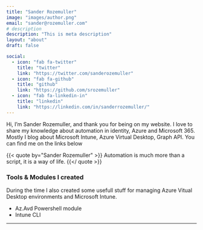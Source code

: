 ```yaml
---
title: "Sander Rozemuller"
image: "images/author.png"
email: "sander@rozemuller.com"
# description
description: "This is meta description"
layout: "about"
draft: false

social:
  - icon: "fab fa-twitter"
    title: "twitter"
    link: "https://twitter.com/sanderozemuller"
  - icon: "fab fa-github"
    title: "github"
    link: "https://github.com/srozemuller"
  - icon: "fab fa-linkedin-in"
    title: "linkedin"
    link: "https://linkedin.com/in/sanderrozemuller/"
---
```


Hi, I’m Sander Rozemuller, and thank you for being on my website. I love to share my knowledge about automation in identity, Azure and Microsoft 365. Mostly I blog about Microsoft Intune, Azure Virtual Desktop, Graph API.
You can find me on the links below

{{< quote by="Sander Rozemuller" >}}
Automation is much more than a script, it is a way of life.
{{</ quote >}}

### Tools & Modules I created
During the time I also created some usefull stuff for managing Azure Vitual Desktop environments and Microsoft Intune.

- Az.Avd Powershell module
- Intune CLI
<hr>


